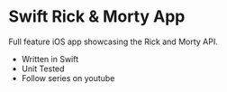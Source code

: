 # Swift Rick & Morty App

Full feature iOS app showcasing the Rick and Morty API.

- Written in Swift
- Unit Tested
- Follow series on youtube

